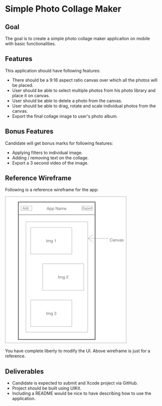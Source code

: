 # Simple Photo Collage Maker

## Goal
The goal is to create a simple photo collage maker applicaiton on mobile with basic functionalities.

## Features
This application should have following features:
- There should be a 9:16 aspect ratio canvas over which all the photos will be placed.
- User should be able to select multiple photos from his photo library and place it on canvas.
- User should be able to delete a photo from the canvas.
- User should be able to drag, rotate and scale individual photos from the canvas.
- Export the final collage image to user's photo album.

## Bonus Features
Candidate will get bonus marks for following features:
- Applying filters to individual image.
- Adding / removing text on the collage.
- Export a 3 second video of the image.

## Reference Wireframe
Following is a reference wireframe for the app:

![Wireframe](./wireframe.png)

You have complete liberty to modify the UI. Above wireframe is just for a reference.

## Deliverables
- Candidate is expected to submit and Xcode project via GitHub.
- Project should be built using UIKit.
- Including a README would be nice to have describing how to use the application.